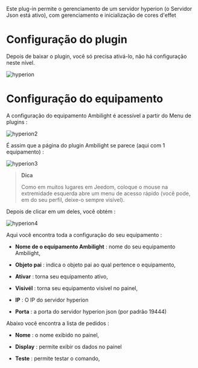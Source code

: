 Este plug-in permite o gerenciamento de um servidor hyperion (o
Servidor Json está ativo), com gerenciamento e inicialização de cores
d'effet

Configuração do plugin 
=======================

Depois de baixar o plugin, você só precisa ativá-lo,
não há configuração neste nível.

![hyperion](../images/hyperion.PNG)

Configuração do equipamento 
=============================

A configuração do equipamento Ambilight é acessível a partir do
Menu de plugins :

![hyperion2](../images/hyperion2.PNG)

É assim que a página do plugin Ambilight se parece (aqui com 1
equipamento) :

![hyperion3](../images/hyperion3.PNG)

> **Dica**
>
> Como em muitos lugares em Jeedom, coloque o mouse na extremidade esquerda
> abre um menu de acesso rápido (você pode, em
> do seu perfil, deixe-o sempre visível).

Depois de clicar em um deles, você obtém :

![hyperion4](../images/hyperion4.PNG)

Aqui você encontra toda a configuração do seu equipamento :

-   **Nome de o equipamento Ambilight** : nome do seu equipamento
    Ambilight,

-   **Objeto pai** : indica o objeto pai ao qual pertence
    o equipamento,

-   **Ativar** : torna seu equipamento ativo,

-   **Visivél** : torna seu equipamento visível no painel,

-   **IP** : O IP do servidor hyperion

-   **Porta** : a porta do servidor hyperion json (por padrão 19444)

Abaixo você encontra a lista de pedidos :

-   **Nome** : o nome exibido no painel,

-   **Display** : permite exibir os dados no painel

-   **Teste** : permite testar o comando,


